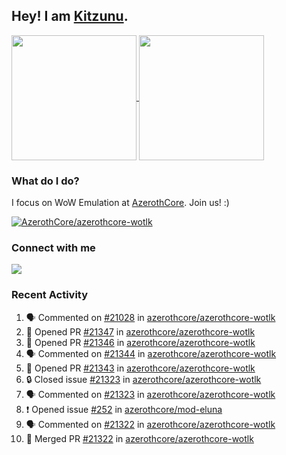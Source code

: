 ## Hey! I am [Kitzunu](https://Github.com/Kitzunu).

<!--
[![Kitzunu's Github stats](https://github-readme-stats.vercel.app/api?username=kitzunu&theme=github_dark&show_icons=true&number_format=long)](https://github.com/Kitzunu)

[![Kitzunu's Language stats](https://github-readme-stats.vercel.app/api/top-langs/?username=Kitzunu&layout=donut&theme=github_dark)](https://github.com/Kitzunu)
-->

<a href="https://github.com/Kitzunu">
  <img height=200 align="center" src="https://github-readme-stats.vercel.app/api?username=kitzunu&theme=github_dark&show_icons=true&number_format=long" />
</a>
<a href="https://github.com/Kitzunu">
  <img height=200 align="center" src="https://github-readme-stats.vercel.app/api/top-langs/?username=Kitzunu&layout=donut&theme=github_dark" />
</a>

### What do I do?

I focus on WoW Emulation at [AzerothCore](https://github.com/AzerothCore). Join us! :)

[![AzerothCore/azerothcore-wotlk](https://github-readme-stats.vercel.app/api/pin/?username=AzerothCore&repo=azerothcore-wotlk&theme=github_dark&show_owner=true)](https://github.com/azerothcore/azerothcore-wotlk)

### Connect with me
[![](https://img.shields.io/badge/AzerothCore%20Discord-Connect%20with%20me!-green)](https://discord.com/invite/gkt4y2x)

### Recent Activity

<!--START_SECTION:activity-->
1. 🗣 Commented on [#21028](https://github.com/azerothcore/azerothcore-wotlk/pull/21028#issuecomment-2642543928) in [azerothcore/azerothcore-wotlk](https://github.com/azerothcore/azerothcore-wotlk)
2. 💪 Opened PR [#21347](https://github.com/azerothcore/azerothcore-wotlk/pull/21347) in [azerothcore/azerothcore-wotlk](https://github.com/azerothcore/azerothcore-wotlk)
3. 💪 Opened PR [#21346](https://github.com/azerothcore/azerothcore-wotlk/pull/21346) in [azerothcore/azerothcore-wotlk](https://github.com/azerothcore/azerothcore-wotlk)
4. 🗣 Commented on [#21344](https://github.com/azerothcore/azerothcore-wotlk/pull/21344#issuecomment-2641327307) in [azerothcore/azerothcore-wotlk](https://github.com/azerothcore/azerothcore-wotlk)
5. 💪 Opened PR [#21343](https://github.com/azerothcore/azerothcore-wotlk/pull/21343) in [azerothcore/azerothcore-wotlk](https://github.com/azerothcore/azerothcore-wotlk)
6. 🔒 Closed issue [#21323](https://github.com/azerothcore/azerothcore-wotlk/issues/21323) in [azerothcore/azerothcore-wotlk](https://github.com/azerothcore/azerothcore-wotlk)
7. 🗣 Commented on [#21323](https://github.com/azerothcore/azerothcore-wotlk/issues/21323#issuecomment-2634341143) in [azerothcore/azerothcore-wotlk](https://github.com/azerothcore/azerothcore-wotlk)
8. ❗ Opened issue [#252](https://github.com/azerothcore/mod-eluna/issues/252) in [azerothcore/mod-eluna](https://github.com/azerothcore/mod-eluna)
9. 🗣 Commented on [#21322](https://github.com/azerothcore/azerothcore-wotlk/pull/21322#issuecomment-2632066370) in [azerothcore/azerothcore-wotlk](https://github.com/azerothcore/azerothcore-wotlk)
10. 🎉 Merged PR [#21322](https://github.com/azerothcore/azerothcore-wotlk/pull/21322) in [azerothcore/azerothcore-wotlk](https://github.com/azerothcore/azerothcore-wotlk)
<!--END_SECTION:activity-->

